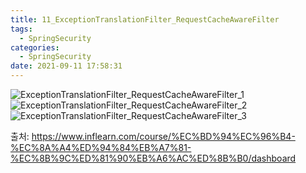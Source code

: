 ```yaml
---
title: 11_ExceptionTranslationFilter_RequestCacheAwareFilter
tags:
  - SpringSecurity
categories:
  - SpringSecurity
date: 2021-09-11 17:58:31
---
```


![ExceptionTranslationFilter_RequestCacheAwareFilter_1](/review_img/ExceptionTranslationFilter_RequestCacheAwareFilter_12/1.PNG)
![ExceptionTranslationFilter_RequestCacheAwareFilter_2](/review_img/ExceptionTranslationFilter_RequestCacheAwareFilter_12/2.PNG)
![ExceptionTranslationFilter_RequestCacheAwareFilter_3](/review_img/ExceptionTranslationFilter_RequestCacheAwareFilter_12/3.PNG)


출처: https://www.inflearn.com/course/%EC%BD%94%EC%96%B4-%EC%8A%A4%ED%94%84%EB%A7%81-%EC%8B%9C%ED%81%90%EB%A6%AC%ED%8B%B0/dashboard

